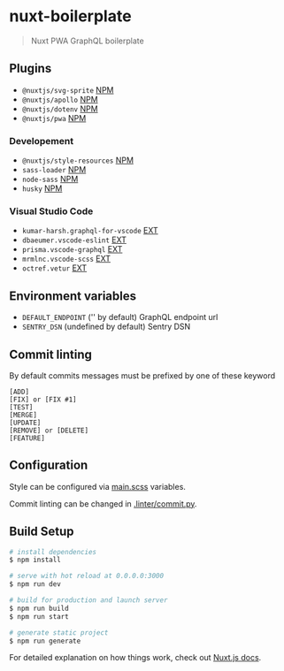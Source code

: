# nuxt-boilerplate

> Nuxt PWA GraphQL boilerplate

## Plugins

- `@nuxtjs/svg-sprite` [NPM](http://npmjs.com/package/@nuxtjs/svg-sprite)
- `@nuxtjs/apollo` [NPM](http://npmjs.com/package/@nuxtjs/apollo)
- `@nuxtjs/dotenv` [NPM](http://npmjs.com/package/@nuxtjs/dotenv)
- `@nuxtjs/pwa` [NPM](http://npmjs.com/package/@nuxtjs/pwa)

### Developement

- `@nuxtjs/style-resources` [NPM](http://npmjs.com/package/@nuxtjs/style-resources)
- `sass-loader` [NPM](http://npmjs.com/package/sass-loader)
- `node-sass` [NPM](http://npmjs.com/package/node-sass)
- `husky` [NPM](http://npmjs.com/package/husky)

### Visual Studio Code

- `kumar-harsh.graphql-for-vscode` [EXT](https://marketplace.visualstudio.com/items?itemName=kumar-harsh.graphql-for-vscode)
- `dbaeumer.vscode-eslint` [EXT](https://marketplace.visualstudio.com/items?itemName=dbaeumer.vscode-eslint)
- `prisma.vscode-graphql` [EXT](https://marketplace.visualstudio.com/items?itemName=prisma.vscode-graphql)
- `mrmlnc.vscode-scss` [EXT](https://marketplace.visualstudio.com/items?itemName=mrmlnc.vscode-scss)
- `octref.vetur` [EXT](https://marketplace.visualstudio.com/items?itemName=octref.vetur)

## Environment variables

- `DEFAULT_ENDPOINT` ('' by default) GraphQL endpoint url
- `SENTRY_DSN` (undefined by default) Sentry DSN

## Commit linting

By default commits messages must be prefixed by one of these keyword

```
[ADD]
[FIX] or [FIX #1]
[TEST]
[MERGE]
[UPDATE]
[REMOVE] or [DELETE]
[FEATURE]
```

## Configuration

Style can be configured via [main.scss](assets/scss/main.scss) variables.

Commit linting can be changed in [.linter/commit.py](.linter/commit.py).

## Build Setup

```bash
# install dependencies
$ npm install

# serve with hot reload at 0.0.0.0:3000
$ npm run dev

# build for production and launch server
$ npm run build
$ npm run start

# generate static project
$ npm run generate
```

For detailed explanation on how things work, check out [Nuxt.js docs](https://nuxtjs.org).
